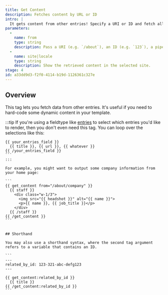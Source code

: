 ```yaml
---
title: Get Content
description: Fetches content by URL or ID
intro: |
  It gets content from other entries! Specify a URI or ID and fetch all the data attached to it.
parameters:
  -
    name: from
    type: string
    description: Pass a URI (e.g. `/about`), an ID (e.g. `123`), a pipe delimited list of them (e.g. `123|456`), or a reference to a variable containing them (e.g. `:from="ids"`), and all retrieved data will be available inside the tag pair.
  -
    name: site|locale
    type: string
    description: Show the retrieved content in the selected site.
stage: 4
id: a33dd9d3-f2f0-4114-b19d-1126361c327e
---
```

## Overview

This tag lets you fetch data from other entries. It's useful if you need to hard-code some dynamic content in your template.

:::tip
If you're using a fieldtype like [entries](/fieldtypes/entries) to select which entries you'd like to render, then you don't even need this tag. You can loop over the selections like this:

````
{{ your_entries_field }}
  {{ title }}, {{ url }}, {{ whatever }}
{{ /your_entries_field }}
```
:::

For example, you might want to output some company information from your home page:

```
{{ get_content from="/about/company" }}
  {{ staff }}
    <div class="w-1/3">
      <img src="{{ headshot }}" alt="{{ name }}">
      <p>{{ name }}, {{ job_title }}</p>
    </div>
  {{ /staff }}
{{ /get_content }}
```


## Shorthand

You may also use a shorthand syntax, where the second tag argument refers to a variable that contains an ID.

```
---
related_by_id: 123-321-abc-defg123
---

{{ get_content:related_by_id }}
  {{ title }}
{{ /get_content:related_by_id }}
```
